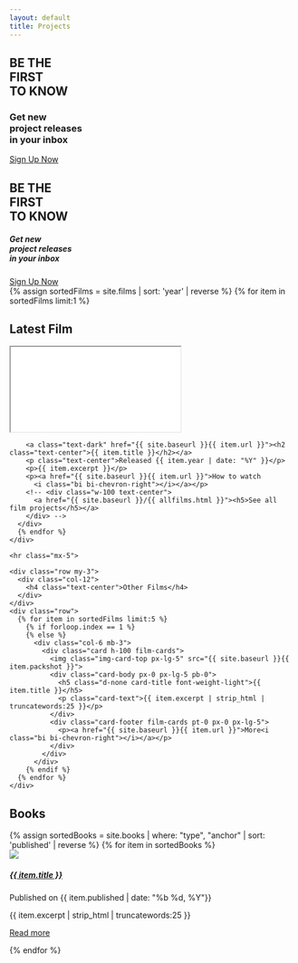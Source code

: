 ```yaml
---
layout: default
title: Projects
---
```

<!-- Sign Up -->
<section class="project-feature position-relative d-flex flex-column justify-content-center text-white">
  <div class="project-feature-scrim position-absolute">
  </div>
  <div class="container position-relative">
    <div class="row">
      <div class="mw-50 ml-5 mt-0 d-lg-none project-feature-text">
        <h1>BE THE<br>FIRST<br>TO KNOW</h1>
        <h3 class="text-muted">Get new<br>project releases<br>in your inbox</h3>
        <div class="mt-4 mb-3">
          <a href="#" class="btn btn-primary py-2 px-3">
            Sign Up Now
          </a>
        </div>
      </div>
      <div class="mx-auto py-3 min-vw-50 px-5 d-none d-lg-block project-feature-text">
        <h1 class="display-2">BE THE<br>FIRST<br>TO KNOW</h1>
        <h5 class="display-4 text-muted">Get new<br>project releases<br>in your inbox</h5>
        <div class="mt-3 mb-3">
          <a href="#" class="btn btn-primary py-2 px-3">
            Sign Up Now
          </a>
        </div>
      </div>
    </div>
  </div>
</section>

<!-- Films -->
<section class="container-fluid film-projects">
  <div class="container">
    <div class="row mt-5 mb-3 latest-film">
      {% assign sortedFilms = site.films | sort: 'year' | reverse %}
      {% for item in sortedFilms limit:1 %}
      <div class="col-12 mb-5 align-content-center">
        <h2 class="text-center text-uppercase font-weight-lighter mb-0">Latest Film<br>
        <i class="bi bi-chevron-double-down"></i></h2>
      </div>
      <div class="col-12 col-lg-6 d-flex align-content-center">
        <div class="embed-responsive embed-responsive-16by9">
          <iframe class="embed-responsive-item" src="{{ item.trailer }}?modestbranding=1"  title="Courageous Legacy Trailer" allow="autoplay;" allowfullscreen></iframe>
        </div>
      </div>
      <div class="col-12 col-lg-6">

        <a class="text-dark" href="{{ site.baseurl }}{{ item.url }}"><h2 class="text-center">{{ item.title }}</h2></a>
        <p class="text-center">Released {{ item.year | date: "%Y" }}</p>
        <p>{{ item.excerpt }}</p>
        <p><a href="{{ site.baseurl }}{{ item.url }}">How to watch
          <i class="bi bi-chevron-right"></i></a></p>
        <!-- <div class="w-100 text-center">
          <a href="{{ site.baseurl }}/{{ allfilms.html }}"><h5>See all film projects</h5></a>
        </div> -->
      </div>
      {% endfor %}
    </div>

    <hr class="mx-5">

    <div class="row my-3">
      <div class="col-12">
        <h4 class="text-center">Other Films</h4>
      </div>
    </div>
    <div class="row">
      {% for item in sortedFilms limit:5 %}
        {% if forloop.index == 1 %}
        {% else %}
          <div class="col-6 mb-3">
            <div class="card h-100 film-cards">
              <img class="img-card-top px-lg-5" src="{{ site.baseurl }}{{ item.packshot }}">
              <div class="card-body px-0 px-lg-5 pb-0">
                <h5 class="d-none card-title font-weight-light">{{ item.title }}</h5>
                <p class="card-text">{{ item.excerpt | strip_html | truncatewords:25 }}</p>
              </div>
              <div class="card-footer film-cards pt-0 px-0 px-lg-5">
                <p><a href="{{ site.baseurl }}{{ item.url }}">More<i class="bi bi-chevron-right"></i></a></p>
              </div>
            </div>
          </div>
        {% endif %}
      {% endfor %}
    </div>



</div>
<!--
<div class="row mt-5">
  <div class="col-12">
    <a href="#">
      <img class="img-fluid" src="{{ site.baseurl }}/assets/images/premiums/AllFilmsBanner.jpg">
        <div class="banner-block">
          <h2 class="text-center d-md-none">See all films</h2>
          <h1 class="display-2 d-none d-md-block text-center">See all films</h1>
        </div>
    </a>
  </div>
</div>
-->

</section>



<!-- Books -->
<section class="container-fluid book-projects bg-white py-1 mb-3">
  <div class="row mt-3 mb-3">
    <div class="col-12">
      <h2 class="text-center text-uppercase font-weight-lighter mt-3 mb-0">Books</h2>
    </div>
  </div>
    <div class="row mb-3 justify-content-center">
      {% assign sortedBooks = site.books | where: "type", "anchor" | sort: 'published' | reverse %}
      {% for item in sortedBooks %}
      <div class="col-12 col-md-6 col-xl-4">
        <div class="card my-3 border-0 card-shadow">
          <div class="row">
            <div class="col-4 align-content-center">
              <img class="ml-3 mt-3 img-fluid rounded" src="{{ site.baseurl }}{{ item.coverImage }}">
            </div>
            <div class="col-8">
              <div class="card-body">
                <a class="text-dark" href="{{ site.baseurl }}{{ item.url }}">
                  <h5 class="text-center card-title">{{ item.title }}</h5>
                </a>
                <p class="text-center">Published on {{ item.published | date: "%b %d, %Y"}}</p>
                <p class="card-text">{{ item.excerpt | strip_html | truncatewords:25 }}</p>
              </div>
            </div>
          </div>
          <div class="card-footer bg-white border-0">
            <p class="text-right"><a href="{{ site.baseurl }}{{ item.url }}">Read more
              <i class="bi bi-chevron-right"></i></a></p>
          </div>
        </div>
      </div>
      {% endfor %}
    </div>

<!--
<div class="row mt-5">
  <div class="col-12">
    <a href="#">
      <img class="img-fluid" src="{{ site.baseurl }}/assets/images/premiums/AllBooksBanner.jpg">
        <div class="banner-block">
          <h2 class="text-center d-md-none">See all books</h2>
          <h1 class="display-2 d-none d-md-block text-center">See all books</h1>
        </div>
    </a>
  </div>
</div>
-->


</section>
